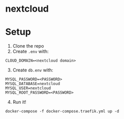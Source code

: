 # nextcloud

# Setup
1. Clone the repo
2. Create `.env` with:

```
CLOUD_DOMAIN=<nextcloud domain>
```

3. Create `db.env` with:

```
MYSQL_PASSWORD=<PASSWORD>
MYSQL_DATABASE=nextcloud
MYSQL_USER=nextcloud
MYSQL_ROOT_PASSWORD=<PASSWORD>
```

4. Run it!

```
docker-compose -f docker-compose.traefik.yml up -d
```
